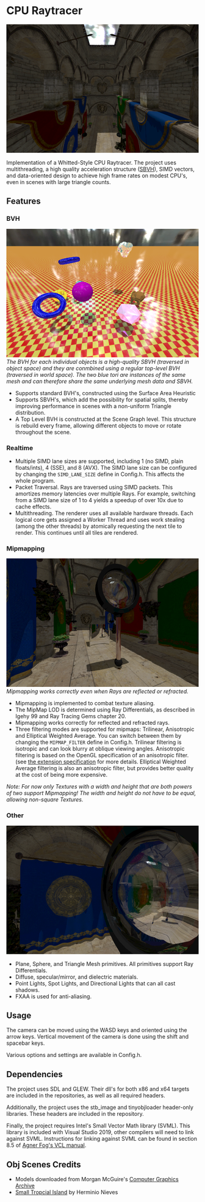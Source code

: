# CPU Raytracer

![Sponza](Screenshots/Sponza.png)

Implementation of a Whitted-Style CPU Raytracer.
The project uses multithreading, a high quality acceleration structure ([SBVH](https://www.nvidia.com/docs/IO/77714/sbvh.pdf)), SIMD vectors, and data-oriented design to achieve high frame rates on modest CPU's, even in scenes with large triangle counts.

## Features

### BVH

![Dynamic Scene](Screenshots/Dynamic.png)
*The BVH for each individual objects is a high-quality SBVH (traversed in object space) and they are conmbined using a regular top-level BVH (traversed in world space). The two blue tori are instances of the same mesh and can therefore share the same underlying mesh data and SBVH.*

- Supports standard BVH's, constructed using the Surface Area Heuristic
- Supports SBVH's, which add the possibility for spatial splits, thereby improving performance in scenes with a non-uniform Triangle distribution.
- A Top Level BVH is constructed at the Scene Graph level. This structure is rebuild every frame, allowing different objects to move or rotate throughout the scene.

### Realtime

- Multiple SIMD lane sizes are supported, including 1 (no SIMD, plain floats/ints), 4 (SSE), and 8 (AVX). The SIMD lane size can be configured by changing the ```SIMD_LANE_SIZE``` define in Config.h. This affects the whole program.
- Packet Traversal. Rays are traversed using SIMD packets. This amortizes memory latencies over multiple Rays. For example, switching from a SIMD lane size of 1 to 4 yields a speedup of over 10x due to cache effects.
- Multithreading. The renderer uses all available hardware threads. 
Each logical core gets assigned a Worker Thread and uses work stealing (among the other threads) by atomically requesting the next tile to render. This continues until all tiles are rendered.

### Mipmapping

![Mipmap](Screenshots/Mipmap.png)
*Mipmapping works correctly even when Rays are reflected or refracted.*

- Mipmapping is implemented to combat texture aliasing.
- The MipMap LOD is determined using Ray Differentials, as described in Igehy 99 and Ray Tracing Gems chapter 20.
- Mipmapping works correctly for reflected and refracted rays.
- Three filtering modes are supported for mipmaps: Trilinear, Anisotropic and Elliptical Weighted Average. You can switch between them by changing the ```MIPMAP_FILTER``` define in Config.h. 
Trilinear filtering is isotropic and can look blurry at oblique viewing angles. 
Anisotropic filtering is based on the OpenGL specification of an anisotropic filter. (see [the extension specification](https://www.khronos.org/registry/OpenGL/extensions/EXT/EXT_texture_filter_anisotropic.txt) for more details.
Elliptical Weighted Average filtering is also an anisotropic filter, but provides better quality at the cost of being more expensive.

*Note: For now only Textures with a width and height that are both powers of two support Mipmapping! The width and height do not have to be equal, allowing non-square Textures.*

### Other

![Dielectrics](Screenshots/Dielectrics.png)

- Plane, Sphere, and Triangle Mesh primitives. All primitives support Ray Differentials.
- Diffuse, specular/mirror, and dielectric materials.
- Point Lights, Spot Lights, and Directional Lights that can all cast shadows.
- FXAA is used for anti-aliasing.

## Usage

The camera can be moved using the WASD keys and oriented using the arrow keys. Vertical movement of the camera is done using the shift and spacebar keys.

Various options and settings are available in Config.h.

## Dependencies

The project uses SDL and GLEW. Their dll's for both x86 and x64 targets are included in the repositories, as well as all required headers.

Additionally, the project uses the stb_image and tinyobjloader header-only libraries. These headers are included in the repository.

Finally, the project requires Intel's Small Vector Math library (SVML). This library is included with Visual Studio 2019, other compilers will need to link against SVML. Instructions for linking against SVML can be found in section 8.5 of [Agner Fog's VCL manual](https://www.agner.org/optimize/vcl_manual.pdf).

## Obj Scenes Credits

- Models downloaded from Morgan McGuire's [Computer Graphics Archive](https://casual-effects.com/data)
- [Small Tropcial Island](https://www.turbosquid.com/3d-models/free-island-3d-model/794972) by Herminio Nieves
